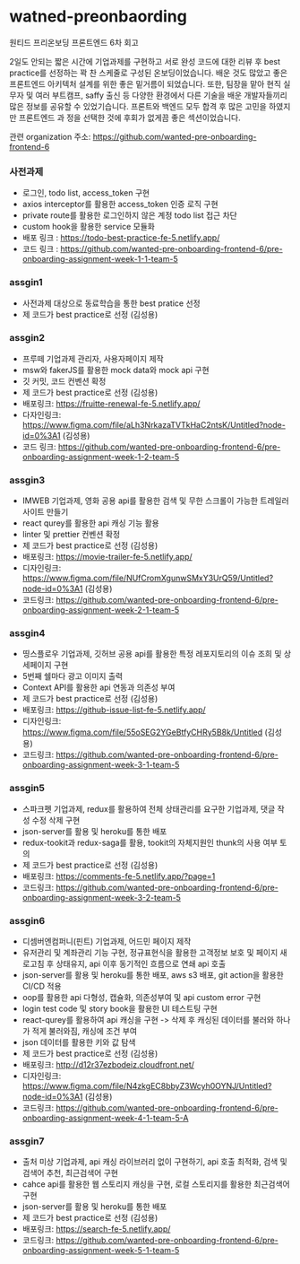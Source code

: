 # watned-preonbaording
원티드 프리온보딩 프론트엔드 6차 회고
  
  2일도 안되는 짧은 시간에 기업과제를 구현하고 서로 완성 코드에 대한 리뷰 후 best practice를 선정하는 꽉 찬 스케줄로 구성된 온보딩이었습니다.
  배운 것도 많았고 좋은 프론트엔드 아키텍처 설계를 위한 좋은 밑거름이 되었습니다. 또한, 팀장을 맡아 현직 실무자 및 여러 부트캠프, saffy 출신 등
  다양한 환경에서 다른 기술을 배운 개발자들끼리 많은 정보를 공유할 수 있었기습니다. 프론트와 백엔드 모두 합격 후 많은 고민을 하였지만 프론트엔드 과
  정을 선택한 것에 후회가 없게끔 좋은 섹션이었습니다.
  
  관련 organization 주소: https://github.com/wanted-pre-onboarding-frontend-6


### 사전과제
  - 로그인, todo list, access_token 구현
  - axios interceptor를 활용한 access_token 인증 로직 구현
  - private route를 활용한 로그인하지 않은 계정 todo list 접근 차단
  - custom hook을 활용한 service 모듈화
  - 배포 링크 : https://todo-best-practice-fe-5.netlify.app/
  - 코드 링크 : https://github.com/wanted-pre-onboarding-frontend-6/pre-onboarding-assignment-week-1-1-team-5

### assgin1
  - 사전과제 대상으로 동료학습을 통한 best pratice 선정
  - 제 코드가 best practice로 선정 (김성용)

### assgin2
  - 프루떼 기업과제 관리자, 사용자페이지 제작
  - msw와 fakerJS를 활용한 mock data와 mock api 구현
  - 깃 커밋, 코드 컨벤션 확정
  - 제 코드가 best practice로 선정 (김성용)
  - 배포링크:  https://fruitte-renewal-fe-5.netlify.app/
  - 다자인링크: https://www.figma.com/file/aLh3NrkazaTVTkHaC2ntsK/Untitled?node-id=0%3A1 (김성용)
  - 코드 링크: https://github.com/wanted-pre-onboarding-frontend-6/pre-onboarding-assignment-week-1-2-team-5
  
### assgin3
  - IMWEB 기업과제, 영화 공용 api를 활용한 검색 및 무한 스크롤이 가능한 트레일러 사이트 만들기
  - react qurey를 활용한 api 캐싱 기능 활용
  - linter 및 prettier 컨벤션 확정
  - 제 코드가 best practice로 선정 (김성용)
  - 배포링크: https://movie-trailer-fe-5.netlify.app/
  - 디자인링크: https://www.figma.com/file/NUfCromXgunwSMxY3UrQ59/Untitled?node-id=0%3A1 (김성용)
  - 코드링크: https://github.com/wanted-pre-onboarding-frontend-6/pre-onboarding-assignment-week-2-1-team-5
  
### assgin4
  - 띵스플로우 기업과제, 깃허브 공용 api를 활용한 특정 레포지토리의 이슈 조희 및 상세페이지 구현
  - 5번째 쉘마다 광고 이미지 출력
  - Context API를 활용한 api 연동과 의존성 부여
  - 제 코드가 best practice로 선정 (김성용)
  - 배포링크: https://github-issue-list-fe-5.netlify.app/
  - 디자인링크: https://www.figma.com/file/55oSEG2YGeBtfyCHRy5B8k/Untitled (김성용)
  - 코드링크: https://github.com/wanted-pre-onboarding-frontend-6/pre-onboarding-assignment-week-3-1-team-5
  
### assgin5
 - 스파크펫 기업과제, redux를 활용하여 전체 상태관리를 요구한 기업과제, 댓글 작성 수정 삭제 구현
 - json-server를 활용 및 heroku를 통한 배포
 - redux-tookit과 redux-saga를 활용, tookit의 자체지원인 thunk의 사용 여부 토의
 - 제 코드가 best practice로 선정 (김성용)
 - 배포링크: https://comments-fe-5.netlify.app/?page=1
 - 코드링크: https://github.com/wanted-pre-onboarding-frontend-6/pre-onboarding-assignment-week-3-2-team-5
 
### assgin6
 - 디셈버엔컴퍼니(핀트) 기업과제, 어드민 페이지 제작
 - 유저관리 및 계좌관리 기능 구현, 정규표현식을 활용한 고객정보 보호 및 페이지 새로고침 후 상태유지, api 이후 동기적인 흐름으로 연쇄 api 호출
 - json-server를 활용 및 heroku를 통한 배포, aws s3 배포, git action을 활용한 CI/CD 적용
 - oop를 활용한 api 다형성, 캡슐화, 의존성부여 및 api custom error 구현
 - login test code 및 story book을 활용한 UI 테스트팅 구현
 - react-qurey를 활용하여 api 캐싱을 구현 -> 삭제 후 캐싱된 데이터를 불러와 하나가 적게 불러와짐, 캐싱에 조건 부여
 - json 데이터를 활용한 키와 값 탐색
 - 제 코드가 best practice로 선정 (김성용)
 - 배포링크: http://d12r37ezbodeiz.cloudfront.net/
 - 디자인링크: https://www.figma.com/file/N4zkgEC8bbyZ3Wcyh0OYNJ/Untitled?node-id=0%3A1 (김성용)
 - 코드링크: https://github.com/wanted-pre-onboarding-frontend-6/pre-onboarding-assignment-week-4-1-team-5-A

### assgin7
 - 출처 미상 기업과제, api 캐싱 라이브러리 없이 구현하기, api 호출 최적화, 검색 및 검색어 추천, 최근검색어 구현
 - cahce api를 활용한 웹 스토리지 캐싱을 구현, 로컬 스토리지를 활용한 최근검색어 구현
 - json-server를 활용 및 heroku를 통한 배포
 - 제 코드가 best practice로 선정 (김성용)
 - 배포링크: https://search-fe-5.netlify.app/
 - 코드링크: https://github.com/wanted-pre-onboarding-frontend-6/pre-onboarding-assignment-week-5-1-team-5


 
 

